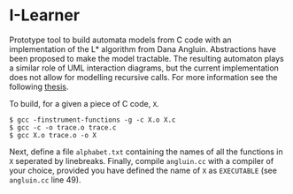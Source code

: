 # I-Learner
Prototype tool to build automata models from C code with an implementation of the L* algorithm from Dana Angluin.
Abstractions have been proposed to make the model tractable. The resulting automaton plays a similar role of UML interaction diagrams, but the current implementation does not allow for modelling recursive calls.
For more information see the following [thesis](https://theses.liacs.nl/pdf/DanielFokkinga.pdf).


To build, for a given a piece of C code, `X`.
```
$ gcc -finstrument-functions -g -c X.o X.c
$ gcc -c -o trace.o trace.c
$ gcc X.o trace.o -o X
```
Next, define a file `alphabet.txt` containing the names of all the functions in `X` seperated by linebreaks.
Finally, compile `angluin.cc` with a compiler of your choice, provided you have defined the name of `X` as `EXECUTABLE` (see `angluin.cc` line 49).